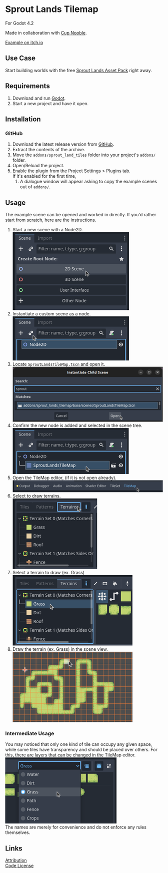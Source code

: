 # Sprout Lands Tilemap
For Godot 4.2

Made in collaboration with [Cup Nooble](https://cupnooble.itch.io/).

[Example on itch.io](https://maaack.itch.io/harvest-hill-gwj-62-edition)

## Use Case
Start building worlds with the free [Sprout Lands Asset Pack](https://cupnooble.itch.io/sprout-lands-asset-pack) right away.

## Requirements
1. Download and run [Godot](https://godotengine.org/).
2. Start a new project and have it open.
  
## Installation

### GitHub


1.  Download the latest release version from [GitHub](https://github.com/Maaack/Sprout-Lands-Tilemap/releases/latest).  
2.  Extract the contents of the archive.
3.  Move the `addons/sprout_land_tiles` folder into your project's `addons/` folder.  
4.  Open/Reload the project.  
5.  Enable the plugin from the Project Settings > Plugins tab.  
    If it's enabled for the first time,
    1.  A dialogue window will appear asking to copy the example scenes out of `addons/`.

## Usage

The example scene can be opened and worked in directly. If you'd rather start from scratch, here are the instructions.

1. Start a new scene with a Node2D.  
![Clicking on 2D Scene](addons/sprout_lands_tilemap/media/Usage_Screenshot_1.png)
2. Instantiate a custom scene as a node.  
![Instatiate a Custom Scene](addons/sprout_lands_tilemap/media/Usage_Screenshot_2.png)
3. Locate `SproutLandsTileMap.tscn` and open it. 
![Open Custom Scene](addons/sprout_lands_tilemap/media/Usage_Screenshot_4.png)
4. Confirm the new node is added and selected in the scene tree.
![Confirm new node](addons/sprout_lands_tilemap/media/Usage_Screenshot_5.png)
5. Open the TileMap editor, (if it is not open already).  
![Selecting TileMap Editor](addons/sprout_lands_tilemap/media/Usage_Screenshot_6.png)
6. Select to draw terrains.  
![Selecting to draw terrains](addons/sprout_lands_tilemap/media/Usage_Screenshot_7.png)
7. Select a terrain to draw (ex. Grass)  
![Selecting Grass Terrain](addons/sprout_lands_tilemap/media/Usage_Screenshot_8.png)
8. Draw the terrain (ex. Grass) in the scene view.  
![Drawing Grass](addons/sprout_lands_tilemap/media/Usage_Screenshot_9.png)

### Intermediate Usage

You may noticed that only one kind of tile can occupy any given space, while some tiles have transparency and should be placed over others. For this, there are layers that can be changed in the TileMap editor.  
![Changing TileMap Layers](addons/sprout_lands_tilemap/media/Usage_Screenshot_10.png)  
The names are merely for convenience and do not enforce any rules themselves.

## Links
[Attribution](/addons/sprout_land_tiles/ATTRIBUTION.md)  
[Code License](/addons/sprout_land_tiles/LICENSE.txt)  
